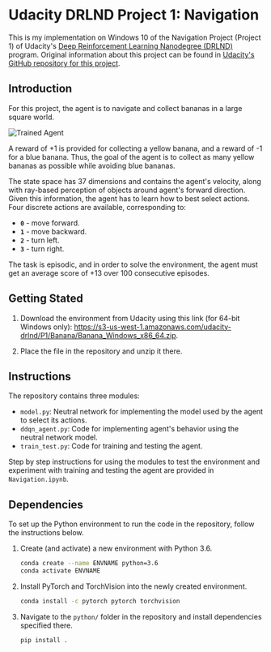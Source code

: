 [//]: # (Image References)

[image1]: https://user-images.githubusercontent.com/10624937/42135619-d90f2f28-7d12-11e8-8823-82b970a54d7e.gif "Trained Agent"

# Udacity DRLND Project 1: Navigation
This is my implementation on Windows 10 of the Navigation Project (Project 1) of Udacity's [Deep Reinforcement Learning Nanodegree (DRLND)](https://www.udacity.com/course/deep-reinforcement-learning-nanodegree--nd893) program. Original information about this project can be found in [Udacity's GitHub repository for this project](https://github.com/udacity/deep-reinforcement-learning/tree/master/p1_navigation).

## Introduction

For this project, the agent is to navigate and collect bananas in a large square world.

![Trained Agent][image1]

A reward of +1 is provided for collecting a yellow banana, and a reward of -1 for a blue banana. Thus, the goal of the agent is to collect as many yellow bananas as possible while avoiding blue bananas.

The state space has 37 dimensions and contains the agent's velocity, along with ray-based perception of objects around agent's forward direction. Given this information, the agent has to learn how to best select actions. Four discrete actions are available, corresponding to:
- **`0`** - move forward.
- **`1`** - move backward.
- **`2`** - turn left.
- **`3`** - turn right.

The task is episodic, and in order to solve the environment, the agent must get an average score of +13 over 100 consecutive episodes.

## Getting Stated

1. Download the environment from Udacity using this link (for 64-bit Windows only): https://s3-us-west-1.amazonaws.com/udacity-drlnd/P1/Banana/Banana_Windows_x86_64.zip.

2. Place the file in the repository and unzip it there.

## Instructions

The repository contains three modules:

- `model.py`: Neutral network for implementing the model used by the agent to select its actions.
- `ddqn_agent.py`: Code for implementing agent's behavior using the neutral network model.
- `train_test.py`: Code for training and testing the agent.

Step by step instructions for using the modules to test the environment and experiment with training and testing the agent are provided in `Navigation.ipynb`.

## Dependencies

To set up the Python environment to run the code in the repository, follow the instructions below.

1. Create (and activate) a new environment with Python 3.6.

   ```bash
   conda create --name ENVNAME python=3.6
   conda activate ENVNAME
   ```

2. Install PyTorch and TorchVision into the newly created environment.

   ```bash
   conda install -c pytorch pytorch torchvision
   ```

3. Navigate to the `python/` folder in the repository and install dependencies specified there.

   ```bash
   pip install .
   ```
